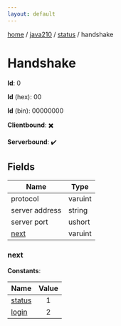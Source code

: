 ```yaml
---
layout: default
---
```


[home](/)  /  [java210](/protocol/java210)  /  [status](/protocol/java210/status)  /  handshake

# Handshake

**Id**: 0

**Id** (hex): 00

**Id** (bin): 00000000

**Clientbound**: ✖️

**Serverbound**: ✔️

## Fields

Name | Type
---|---
protocol | varuint
server address | string
server port | ushort
[next](#next) | varuint

### next

**Constants**:

Name | Value
---|:---:
[status](next_status) | 1
[login](next_login) | 2

